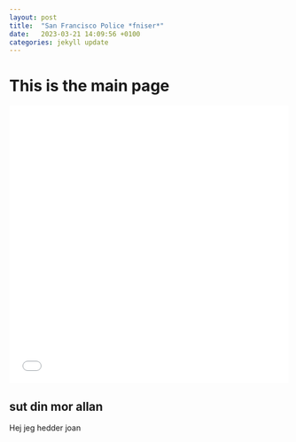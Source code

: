 ```yaml
---
layout: post
title:  "San Francisco Police *fniser*"
date:   2023-03-21 14:09:56 +0100
categories: jekyll update
---
```


# This is the main page

<iframe src="/flowers.html"
    sandbox="allow-same-origin allow-scripts"
    width="100%"
    height="500"
    scrolling="no"
    seamless="seamless"
    frameborder="0">
</iframe>


## sut din mor allan

Hej jeg hedder joan



